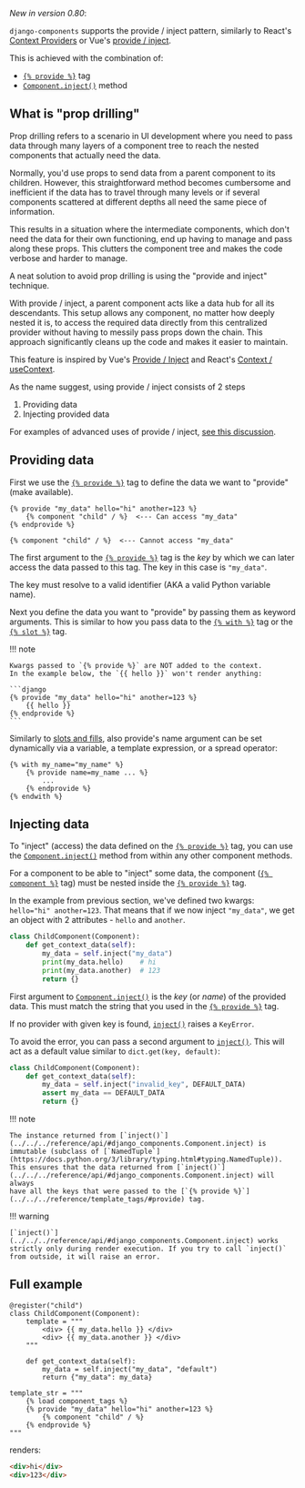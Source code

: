 _New in version 0.80_:

`django-components` supports the provide / inject pattern, similarly to React's [Context Providers](https://react.dev/learn/passing-data-deeply-with-context) or Vue's [provide / inject](https://vuejs.org/guide/components/provide-inject).

This is achieved with the combination of:

- [`{% provide %}`](../../../reference/template_tags/#provide) tag
- [`Component.inject()`](../../../reference/api/#django_components.Component.inject) method

## What is "prop drilling"

Prop drilling refers to a scenario in UI development where you need to pass data through many layers of a component tree to reach the nested components that actually need the data.

Normally, you'd use props to send data from a parent component to its children. However, this straightforward method becomes cumbersome and inefficient if the data has to travel through many levels or if several components scattered at different depths all need the same piece of information.

This results in a situation where the intermediate components, which don't need the data for their own functioning, end up having to manage and pass along these props. This clutters the component tree and makes the code verbose and harder to manage.

A neat solution to avoid prop drilling is using the "provide and inject" technique.

With provide / inject, a parent component acts like a data hub for all its descendants. This setup allows any component, no matter how deeply nested it is, to access the required data directly from this centralized provider without having to messily pass props down the chain. This approach significantly cleans up the code and makes it easier to maintain.

This feature is inspired by Vue's [Provide / Inject](https://vuejs.org/guide/components/provide-inject) and React's [Context / useContext](https://react.dev/learn/passing-data-deeply-with-context).

As the name suggest, using provide / inject consists of 2 steps

1. Providing data
2. Injecting provided data

For examples of advanced uses of provide / inject, [see this discussion](https://github.com/django-components/django-components/pull/506#issuecomment-2132102584).

## Providing data

First we use the [`{% provide %}`](../../../reference/template_tags/#provide) tag to define the data we want to "provide" (make available).

```django
{% provide "my_data" hello="hi" another=123 %}
    {% component "child" / %}  <--- Can access "my_data"
{% endprovide %}

{% component "child" / %}  <--- Cannot access "my_data"
```

The first argument to the [`{% provide %}`](../../../reference/template_tags/#provide) tag is the _key_ by which we can later access the data passed to this tag. The key in this case is `"my_data"`.

The key must resolve to a valid identifier (AKA a valid Python variable name).

Next you define the data you want to "provide" by passing them as keyword arguments. This is similar to how you pass data to the [`{% with %}`](https://docs.djangoproject.com/en/5.2/ref/templates/builtins/#with) tag or the [`{% slot %}`](../../../reference/template_tags/#slot) tag.

!!! note

    Kwargs passed to `{% provide %}` are NOT added to the context.
    In the example below, the `{{ hello }}` won't render anything:

    ```django
    {% provide "my_data" hello="hi" another=123 %}
        {{ hello }}
    {% endprovide %}
    ```

Similarly to [slots and fills](../../fundamentals/slots/#dynamic-slots-and-fills), also provide's name argument can be set dynamically via a variable, a template expression, or a spread operator:

```django
{% with my_name="my_name" %}
    {% provide name=my_name ... %}
        ...
    {% endprovide %}
{% endwith %}
```

## Injecting data

To "inject" (access) the data defined on the [`{% provide %}`](../../../reference/template_tags/#provide) tag,
you can use the [`Component.inject()`](../../../reference/api/#django_components.Component.inject) method from within any other component methods.

For a component to be able to "inject" some data, the component ([`{% component %}`](../../../reference/template_tags/#component) tag) must be nested inside the [`{% provide %}`](../../../reference/template_tags/#provide) tag.

In the example from previous section, we've defined two kwargs: `hello="hi" another=123`. That means that if we now inject `"my_data"`, we get an object with 2 attributes - `hello` and `another`.

```py
class ChildComponent(Component):
    def get_context_data(self):
        my_data = self.inject("my_data")
        print(my_data.hello)    # hi
        print(my_data.another)  # 123
        return {}
```

First argument to [`Component.inject()`](../../../reference/api/#django_components.Component.inject) is the _key_ (or _name_) of the provided data. This
must match the string that you used in the [`{% provide %}`](../../../reference/template_tags/#provide) tag.

If no provider with given key is found, [`inject()`](../../../reference/api/#django_components.Component.inject) raises a `KeyError`.

To avoid the error, you can pass a second argument to [`inject()`](../../../reference/api/#django_components.Component.inject). This will act as a default value similar to `dict.get(key, default)`:

```py
class ChildComponent(Component):
    def get_context_data(self):
        my_data = self.inject("invalid_key", DEFAULT_DATA)
        assert my_data == DEFAULT_DATA
        return {}
```

!!! note

    The instance returned from [`inject()`](../../../reference/api/#django_components.Component.inject) is immutable (subclass of [`NamedTuple`](https://docs.python.org/3/library/typing.html#typing.NamedTuple)). This ensures that the data returned from [`inject()`](../../../reference/api/#django_components.Component.inject) will always
    have all the keys that were passed to the [`{% provide %}`](../../../reference/template_tags/#provide) tag.

!!! warning

    [`inject()`](../../../reference/api/#django_components.Component.inject) works strictly only during render execution. If you try to call `inject()` from outside, it will raise an error.

## Full example

```djc_py
@register("child")
class ChildComponent(Component):
    template = """
        <div> {{ my_data.hello }} </div>
        <div> {{ my_data.another }} </div>
    """

    def get_context_data(self):
        my_data = self.inject("my_data", "default")
        return {"my_data": my_data}

template_str = """
    {% load component_tags %}
    {% provide "my_data" hello="hi" another=123 %}
        {% component "child" / %}
    {% endprovide %}
"""
```

renders:

```html
<div>hi</div>
<div>123</div>
```
